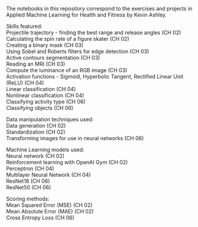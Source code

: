 The notebooks in this repository correspond to the exercises and projects in Applied Machine Learning for Health and Fitness by Kevin Ashley.

Skills featured:  
Projectile trajectory - finding the best range and release angles (CH 02)  
Calculating the spin rate of a figure skater (CH 02)  
Creating a binary mask (CH 03)  
Using Sobel and Roberts filters for edge detection (CH 03)  
Active contours segmentation (CH 03)  
Reading an MRI (CH 03)  
Compute the luminance of an RGB image (CH 03)  
Activation functions - Sigmoid, Hyperbolic Tangent, Rectified Linear Unit (ReLU) (CH 04)  
Linear classification (CH 04)  
Nonlinear classification (CH 04)  
Classifying activity type (CH 06)  
Classifying objects (CH 06)

Data manipulation techniques used:  
Data generation (CH 02)  
Standardization (CH 02)  
Transforming images for use in neural networks (CH 06)

Machine Learning models used:  
Neural network (CH 02)  
Reinforcement learning with OpenAI Gym (CH 02)  
Perceptron (CH 04)  
Multilayer Neural Network (CH 04)  
ResNet18 (CH 06)  
ResNet50 (CH 06)

Scoring methods:  
Mean Squared Error (MSE) (CH 02)  
Mean Absolute Error (MAE) (CH 02)  
Cross Entropy Loss (CH 06)
